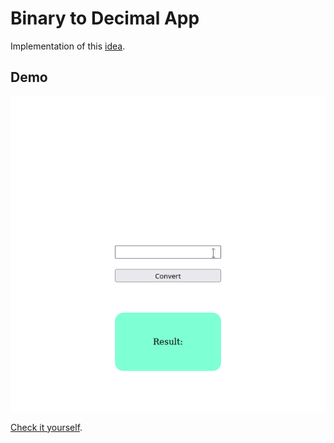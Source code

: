 # Binary to Decimal App

Implementation of this [idea](https://github.com/laisfrigerio/app-ideas/blob/main/Projects/en/1-Beginner/Bin2Dec-App.md).

## Demo

<div align="center">
    <img src="./demo/demo.gif">
</div>

[Check it yourself](https://ed-henrique.github.io/bin2dec/).
